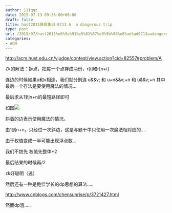 ```yaml
---
author: 111qqz
date: 2015-07-13 09:36:00+00:00
draft: false
title: hust2015暑假集训 0713 A  a dangerous trip
type: post
url: /2015/07/hust2015%e6%9a%91%e5%81%87%e9%9b%86%e8%ae%ad0713aadangeroustrip/
categories:
- ACM
---
```


http://acm.hust.edu.cn/vjudge/contest/view.action?cid=82557#problem/A







Zk的解法：拆点，把每一个点存成两份，r[i]和r[n+i]




连边的时候如果u和v相连，我们就分别连 u&&v; 和 u+n&&v;+n  和 u&&v;+n  其中最后一个存法是要使用魔法的情况...




最后求从1到n+n的最短路径即可




如图![](https://111qqz.com/wp-content/uploads/2015/11/131729505798135.png)





斜着的边表示使用魔法的情况。




由1到n+n，只经过一次斜边，这是与题干中只使用一次魔法相对应的....




由于权值变成一半可能出现浮点数...




我们不妨先 权值先整体*2




最后结果的时候再/2 




zk好聪明（逃）







然后还有一种是鲍佳学长的dp思想的算法.....




http://www.cnblogs.com/chensunrise/p/3721427.html




然而dp渣.....



